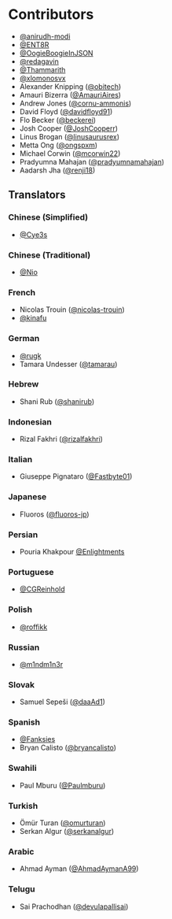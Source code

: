 # Contributors

- [@anirudh-modi](https://github.com/anirudh-modi)
- [@ENT8R](https://github.com/ENT8R)
- [@OogieBoogieInJSON](https://github.com/OogieBoogieInJSON)
- [@redagavin](https://github.com/redagavin)
- [@Thammarith](https://github.com/Thammarith)
- [@xlomonosvx](https://github.com/xlomonosvx)
- Alexander Knipping ([@obitech](https://github.com/obitech))
- Amauri Bizerra ([@AmauriAires](https://github.com/AmauriAires))
- Andrew Jones ([@cornu-ammonis](https://github.com/cornu-ammonis))
- David Floyd ([@davidfloyd91](https://github.com/davidfloyd91))
- Flo Becker ([@beckerei](https://github.com/beckerei))
- Josh Cooper ([@JoshCooperr](https://github.com/JoshCooperr))
- Linus Brogan ([@linusaurusrex](https://github.com/linusaurusrex))
- Metta Ong ([@ongspxm](https://github.com/ongspxm))
- Michael Corwin ([@mcorwin22](https://github.com/mcorwin22))
- Pradyumna Mahajan ([@pradyumnamahajan](https://github.com/pradyumnamahajan))
- Aadarsh Jha ([@renji18](https://github.com/renji18))

## Translators

### Chinese (Simplified)

- [@Cye3s](https://github.com/Cye3s)

### Chinese (Traditional)

- [@Nio](https://github.com/niotw)

### French

- Nicolas Trouin ([@nicolas-trouin](https://github.com/nicolas-trouin))
- [@kinafu](https://github.com/kinafu)

### German

- [@rugk](https://github.com/rugk)
- Tamara Undesser ([@tamarau](https://github.com/tamarau))

### Hebrew

- Shani Rub ([@shanirub](https://github.com/shanirub))

### Indonesian

- Rizal Fakhri ([@rizalfakhri](https://github.com/rizalfakhri))

### Italian

- Giuseppe Pignataro ([@Fastbyte01](https://github.com/Fastbyte01))

### Japanese

- Fluoros ([@fluoros-jp](https://github.com/fluoros-jp))

### Persian

- Pouria Khakpour [@Enlightments](https://github.com/Enlightments)

### Portuguese

- [@CGReinhold](https://github.com/CGReinhold)

### Polish

- [@roffikk](https://github.com/roffikk)

### Russian

- [@m1ndm1n3r](https://github.com/m1ndm1n3r)

### Slovak

- Samuel Sepeši ([@daaAd1](https://github.com/daaAd1))

### Spanish

- [@Fanksies](https://github.com/Fanksies)
- Bryan Calisto ([@bryancalisto](https://github.com/bryancalisto))

### Swahili

- Paul Mburu ([@Paulmburu](https://github.com/Paulmburu))

### Turkish

- Ömür Turan ([@omurturan](https://github.com/omurturan))
- Serkan Algur ([@serkanalgur](https://github.com/serkanalgur))

### Arabic

- Ahmad Ayman ([@AhmadAymanA99](https://github.com/AhmadAymanA99))

### Telugu 

- Sai Prachodhan ([@devulapallisai](https://github.com/devulapallisai))